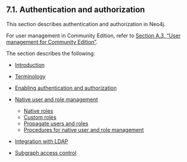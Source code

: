 ## 7.1. Authentication and authorization

This section describes authentication and authorization in Neo4j.

For user management in Community Edition, refer to [Section A.3, “User management for Community Edition”](https://neo4j.com/docs/operations-manual/3.3/reference/user-management-community-edition/).

The section describes the following:

* [Introduction](https://neo4j.com/docs/operations-manual/3.3/security/authentication-authorization/introduction/)
* [Terminology](https://neo4j.com/docs/operations-manual/3.3/security/authentication-authorization/terminology/)
* [Enabling authentication and authorization](https://neo4j.com/docs/operations-manual/3.3/security/authentication-authorization/enable/)
* [Native user and role management](https://neo4j.com/docs/operations-manual/3.3/security/authentication-authorization/native-user-role-management/)

  * [Native roles](https://neo4j.com/docs/operations-manual/3.3/security/authentication-authorization/native-user-role-management/native-roles/)
  * [Custom roles](https://neo4j.com/docs/operations-manual/3.3/security/authentication-authorization/native-user-role-management/custom-roles/)
  * [Propagate users and roles](https://neo4j.com/docs/operations-manual/3.3/security/authentication-authorization/native-user-role-management/propagate-users-and-roles/)
  * [Procedures for native user and role management](https://neo4j.com/docs/operations-manual/3.3/security/authentication-authorization/native-user-role-management/procedures/)

* [Integration with LDAP](https://neo4j.com/docs/operations-manual/3.3/security/authentication-authorization/ldap-integration/)
* [Subgraph access control](https://neo4j.com/docs/operations-manual/3.3/security/authentication-authorization/subgraph-access-control/)



